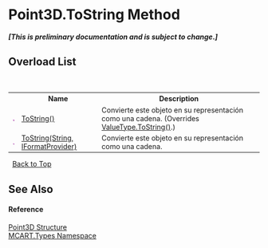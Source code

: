 # Point3D.ToString Method 
 _**\[This is preliminary documentation and is subject to change.\]**_


## Overload List
&nbsp;<table><tr><th></th><th>Name</th><th>Description</th></tr><tr><td>![Public method](media/pubmethod.gif "Public method")</td><td><a href="a0ba63ca-2e6b-f19f-2d78-3df4c9cfa91f">ToString()</a></td><td>
Convierte este objeto en su representación como una cadena.
 (Overrides <a href="http://msdn2.microsoft.com/es-es/library/wb77sz3h" target="_blank">ValueType.ToString()</a>.)</td></tr><tr><td>![Public method](media/pubmethod.gif "Public method")</td><td><a href="3122105f-69a5-80cb-988f-8ac8f7b8529a">ToString(String, IFormatProvider)</a></td><td>
Convierte este objeto en su representación como una cadena.</td></tr></table>&nbsp;
<a href="#point3d.tostring-method">Back to Top</a>

## See Also


#### Reference
<a href="c1f5b3e6-d580-ae65-e094-04baef5c0fc7">Point3D Structure</a><br /><a href="c5168ca1-3831-8d0b-91b8-6ec8e54f9c51">MCART.Types Namespace</a><br />